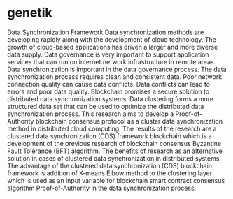 # genetik
Data Synchronization Framework
Data synchronization methods are developing rapidly along with the development of cloud technology. The growth of cloud-based applications has driven a larger and more diverse data supply. Data governance is very important to support application services that can run on internet network infrastructure in remote areas. Data synchronization is important in the data governance process. The data synchronization process requires clean and consistent data. Poor network connection quality can cause data conflicts. Data conflicts can lead to errors and poor data quality. Blockchain promises a secure solution to distributed data synchronization systems. Data clustering forms a more structured data set that can be used to optimize the distributed data synchronization process. This research aims to develop a Proof-of-Authority blockchain consensus protocol as a cluster data synchronization method in distributed cloud computing. The results of the research are a clustered data synchronization (CDS) framework blockchain which is a development of the previous research of blockchain consensus Byzantine Fault Tolerance (BFT) algorithm. The benefits of research as an alternative solution in cases of clustered data synchronization in distributed systems. The advantage of the clustered data synchronization (CDS) blockchain framework is addition of K-means Elbow method to the clustering layer which is used as an input variable for blockchain smart contract consensus algorithm Proof-of-Authority in the data synchronization process.
